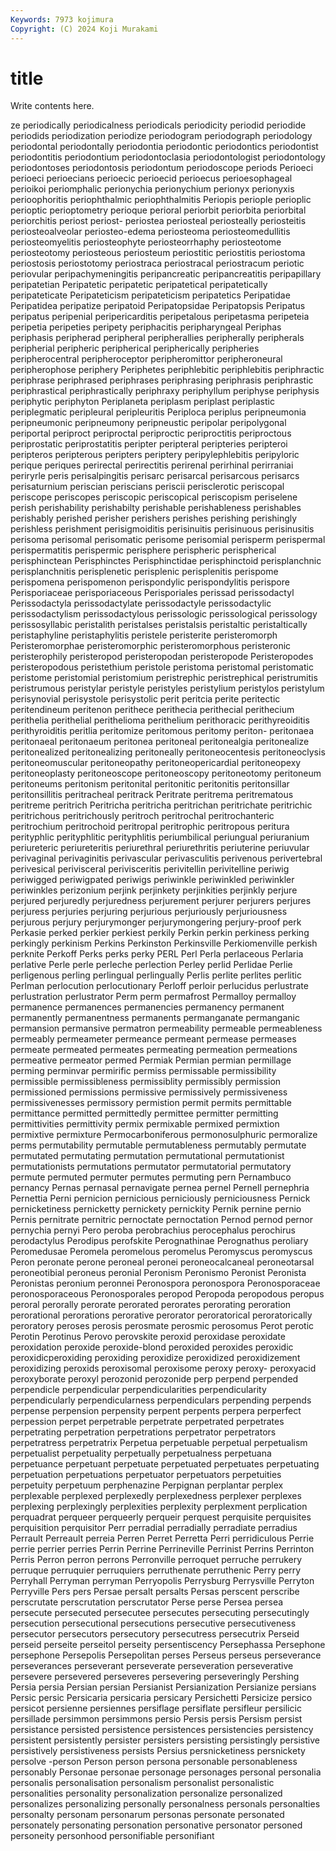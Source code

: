 ```yaml
---
Keywords: 7973 kojimura
Copyright: (C) 2024 Koji Murakami
---
```


# title

Write contents here.



ze periodically periodicalness periodicals periodicity periodid periodide
periodids periodization periodize periodogram periodograph periodology periodontal periodontally periodontia periodontic
periodontics periodontist periodontitis periodontium periodontoclasia periodontologist periodontology periodontoses periodontosis periodontum
periodoscope periods Perioeci perioeci perioecians perioecic perioecid perioecus perioesophageal perioikoi
periomphalic perionychia perionychium perionyx perionyxis perioophoritis periophthalmic periophthalmitis Periopis periople
perioplic perioptic perioptometry perioque perioral periorbit periorbita periorbital periorchitis periost
periost- periostea periosteal periosteally periosteitis periosteoalveolar periosteo-edema periosteoma periosteomedullitis periosteomyelitis
periosteophyte periosteorrhaphy periosteotome periosteotomy periosteous periosteum periostitic periostitis periostoma periostosis
periostotomy periostraca periostracal periostracum periotic periovular peripachymeningitis peripancreatic peripancreatitis peripapillary
peripatetian Peripatetic peripatetic peripatetical peripatetically peripateticate Peripateticism peripateticism peripatetics Peripatidae
Peripatidea peripatize peripatoid Peripatopsidae Peripatopsis Peripatus peripatus peripenial peripericarditis peripetalous
peripetasma peripeteia peripetia peripeties peripety periphacitis peripharyngeal Periphas periphasis peripherad
peripheral peripherallies peripherally peripherals peripherial peripheric peripherical peripherically peripheries peripherocentral
peripheroceptor peripheromittor peripheroneural peripherophose periphery Periphetes periphlebitic periphlebitis periphractic periphrase
periphrased periphrases periphrasing periphrasis periphrastic periphrastical periphrastically periphraxy periphyllum periphyse
periphysis periphytic periphyton Periplaneta periplasm periplast periplastic periplegmatic peripleural peripleuritis
Periploca periplus peripneumonia peripneumonic peripneumony peripneustic peripolar peripolygonal periportal periproct
periproctal periproctic periproctitis periproctous periprostatic periprostatitis peripter peripteral peripteries peripteroi
peripteros peripterous peripters periptery peripylephlebitis peripyloric perique periques perirectal perirectitis
perirenal perirhinal perirraniai periryrle peris perisalpingitis perisarc perisarcal perisarcous perisarcs
perisaturnium periscian periscians periscii perisclerotic periscopal periscope periscopes periscopic periscopical
periscopism periselene perish perishability perishabilty perishable perishableness perishables perishably perished
perisher perishers perishes perishing perishingly perishless perishment perisigmoiditis perisinuitis perisinuous
perisinusitis perisoma perisomal perisomatic perisome perisomial perisperm perispermal perispermatitis perispermic
perisphere perispheric perispherical perisphinctean Perisphinctes Perisphinctidae perisphinctoid perisplanchnic perisplanchnitis perisplenetic
perisplenic perisplenitis perispome perispomena perispomenon perispondylic perispondylitis perispore Perisporiaceae perisporiaceous
Perisporiales perissad perissodactyl Perissodactyla perissodactylate perissodactyle perissodactylic perissodactylism perissodactylous perissologic
perissological perissology perissosyllabic peristalith peristalses peristalsis peristaltic peristaltically peristaphyline peristaphylitis
peristele peristerite peristeromorph Peristeromorphae peristeromorphic peristeromorphous peristeronic peristerophily peristeropod peristeropodan
peristeropode Peristeropodes peristeropodous peristethium peristole peristoma peristomal peristomatic peristome peristomial
peristomium peristrephic peristrephical peristrumitis peristrumous peristylar peristyle peristyles peristylium peristylos
peristylum perisynovial perisystole perisystolic perit peritcia perite peritectic peritendineum peritenon
perithece perithecia perithecial perithecium perithelia perithelial perithelioma perithelium perithoracic perithyreoiditis
perithyroiditis peritlia peritomize peritomous peritomy periton- peritonaea peritonaeal peritonaeum peritonea
peritoneal peritonealgia peritonealize peritonealized peritonealizing peritoneally peritoneocentesis peritoneoclysis peritoneomuscular peritoneopathy
peritoneopericardial peritoneopexy peritoneoplasty peritoneoscope peritoneoscopy peritoneotomy peritoneum peritoneums peritonism peritonital
peritonitic peritonitis peritonsillar peritonsillitis peritracheal peritrack Peritrate peritrema peritrematous peritreme
peritrich Peritricha peritricha peritrichan peritrichate peritrichic peritrichous peritrichously peritroch peritrochal
peritrochanteric peritrochium peritrochoid peritropal peritrophic peritropous peritura perityphlic perityphlitic perityphlitis
periumbilical periungual periuranium periureteric periureteritis periurethral periurethritis periuterine periuvular perivaginal
perivaginitis perivascular perivasculitis perivenous perivertebral perivesical perivisceral perivisceritis perivitellin perivitelline
periwig periwigged periwigpated periwigs periwinkle periwinkled periwinkler periwinkles perizonium perjink
perjinkety perjinkities perjinkly perjure perjured perjuredly perjuredness perjurement perjurer perjurers
perjures perjuress perjuries perjuring perjurious perjuriously perjuriousness perjurous perjury perjurymonger
perjurymongering perjury-proof perk Perkasie perked perkier perkiest perkily Perkin perkin
perkiness perking perkingly perkinism Perkins Perkinston Perkinsville Perkiomenville perkish perknite
Perkoff Perks perks perky PERL Perl Perla perlaceous Perlaria perlative
Perle perle perleche perlection Perley perlid Perlidae Perlie perligenous perling
perlingual perlingually Perlis perlite perlites perlitic Perlman perlocution perlocutionary Perloff
perloir perlucidus perlustrate perlustration perlustrator Perm perm permafrost Permalloy permalloy
permanence permanences permanencies permanency permanent permanently permanentness permanents permanganate permanganic
permansion permansive permatron permeability permeable permeableness permeably permeameter permeance permeant
permease permeases permeate permeated permeates permeating permeation permeations permeative permeator
permed Permiak Permian permian permillage perming perminvar permirific permiss permissable
permissibility permissible permissibleness permissiblity permissibly permission permissioned permissions permissive permissively
permissiveness permissivenesses permissory permistion permit permits permittable permittance permitted permittedly
permittee permitter permitting permittivities permittivity permix permixable permixed permixtion permixtive
permixture Permocarboniferous permonosulphuric permoralize perms permutability permutable permutableness permutably permutate
permutated permutating permutation permutational permutationist permutationists permutations permutator permutatorial permutatory
permute permuted permuter permutes permuting pern Pernambuco pernancy Pernas pernasal
pernavigate pernea pernel Pernell pernephria Pernettia Perni pernicion pernicious perniciously
perniciousness Pernick pernicketiness pernicketty pernickety pernickity Pernik pernine pernio Pernis
pernitrate pernitric pernoctate pernoctation Pernod pernod pernor pernychia pernyi Pero
peroba perobrachius perocephalus perochirus perodactylus Perodipus perofskite Perognathinae Perognathus peroliary
Peromedusae Peromela peromelous peromelus Peromyscus peromyscus Peron peronate perone peroneal
peronei peroneocalcaneal peroneotarsal peroneotibial peroneus peronial Peronism Peronismo Peronist Peronista
Peronistas peronium peronnei Peronospora peronospora Peronosporaceae peronosporaceous Peronosporales peropod Peropoda
peropodous peropus peroral perorally perorate perorated perorates perorating peroration perorational
perorations perorative perorator peroratorical peroratorically peroratory peroses perosis perosmate perosmic
perosomus Perot perotic Perotin Perotinus Perovo perovskite peroxid peroxidase peroxidate
peroxidation peroxide peroxide-blond peroxided peroxides peroxidic peroxidicperoxiding peroxiding peroxidize peroxidized
peroxidizement peroxidizing peroxids peroxisomal peroxisome peroxy peroxy- peroxyacid peroxyborate peroxyl
perozonid perozonide perp perpend perpended perpendicle perpendicular perpendicularities perpendicularity perpendicularly
perpendicularness perpendiculars perpending perpends perpense perpension perpensity perpent perpents perpera
perperfect perpession perpet perpetrable perpetrate perpetrated perpetrates perpetrating perpetration perpetrations
perpetrator perpetrators perpetratress perpetratrix Perpetua perpetuable perpetual perpetualism perpetualist perpetuality
perpetually perpetualness perpetuana perpetuance perpetuant perpetuate perpetuated perpetuates perpetuating perpetuation
perpetuations perpetuator perpetuators perpetuities perpetuity perpetuum perphenazine Perpignan perplantar perplex
perplexable perplexed perplexedly perplexedness perplexer perplexes perplexing perplexingly perplexities perplexity
perplexment perplication perquadrat perqueer perqueerly perqueir perquest perquisite perquisites perquisition
perquisitor Perr perradial perradially perradiate perradius Perrault Perreault perreia Perren
Perret Perretta Perri perridiculous Perrie perrie perrier perries Perrin Perrine
Perrineville Perrinist Perrins Perrinton Perris Perron perron perrons Perronville perroquet
perruche perrukery perruque perruquier perruquiers perruthenate perruthenic Perry perry Perryhall
Perryman perryman Perryopolis Perrysburg Perrysville Perryton Perryville Pers pers Persae
persalt persalts Persas perscent perscribe perscrutate perscrutation perscrutator Perse perse
Persea persea persecute persecuted persecutee persecutes persecuting persecutingly persecution persecutional
persecutions persecutive persecutiveness persecutor persecutors persecutory persecutress persecutrix Perseid perseid
perseite perseitol perseity persentiscency Persephassa Persephone persephone Persepolis Persepolitan perses
Perseus perseus perseverance perseverances perseverant perseverate perseveration perseverative persevere persevered
perseveres persevering perseveringly Pershing Persia persia Persian persian Persianist Persianization
Persianize persians Persic persic Persicaria persicaria persicary Persichetti Persicize persico
persicot persienne persiennes persiflage persiflate persifleur persilicic persillade persimmon persimmons
persio Persis persis Persism persist persistance persisted persistence persistences persistencies
persistency persistent persistently persister persisters persisting persistingly persistive persistively persistiveness
persists Persius persnicketiness persnickety persolve -person Person person persona personable
personableness personably Personae personae personage personages personal personalia personalis personalisation
personalism personalist personalistic personalities personality personalization personalize personalized personalizes personalizing
personally personalness personals personalties personalty personam personarum personas personate personated
personately personating personation personative personator personed personeity personhood personifiable personifiant
